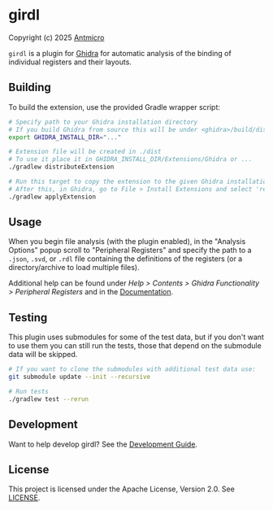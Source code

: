 # girdl

Copyright (c) 2025 [Antmicro](https://www.antmicro.com)

`girdl` is a plugin for [Ghidra](https://github.com/NationalSecurityAgency/ghidra) for automatic analysis of the binding of individual registers and their layouts.

## Building

To build the extension, use the provided Gradle wrapper script:

```bash
# Specify path to your Ghidra installation directory
# If you build Ghidra from source this will be under <ghidra>/build/dist/ghidra_<version>
export GHIDRA_INSTALL_DIR="..."

# Extension file will be created in ./dist
# To use it place it in GHIDRA_INSTALL_DIR/Extensions/Ghidra or ...
./gradlew distributeExtension

# Run this target to copy the extension to the given Ghidra installation
# After this, in Ghidra, go to File > Install Extensions and select 'renode' from the list
./gradlew applyExtension
```

## Usage

When you begin file analysis (with the plugin enabled), in the "Analysis Options" popup scroll to "Peripheral Registers" and specify the path to a `.json`, `.svd`, or `.rdl` file containing the definitions of the registers (or a directory/archive to load multiple files).

Additional help can be found under *Help > Contents > Ghidra Functionality > Peripheral Registers* and in the [Documentation](docs/index.md).

## Testing

This plugin uses submodules for some of the test data, but if you don't want to use them you can still run the tests, those that depend on the submodule data will be skipped.

```bash
# If you want to clone the submodules with additional test data use:
git submodule update --init --recursive

# Run tests
./gradlew test --rerun
```

## Development

Want to help develop girdl? See the [Development Guide](docs/source/development.md).

## License

This project is licensed under the Apache License, Version 2.0. See [LICENSE](LICENSE).